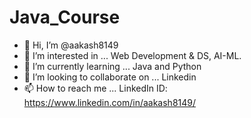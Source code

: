# Java_Course

- 👋 Hi, I’m @aakash8149
- 👀 I’m interested in ... Web Development & DS, AI-ML.
- 🌱 I’m currently learning ... Java and Python
- 💞️ I’m looking to collaborate on ... Linkedin
- 📫 How to reach me ... LinkedIn ID: https://www.linkedin.com/in/aakash8149/

<!---
aakash8149/aakash8149 is a ✨ special ✨ repository because its `README.md` (this file) appears on your GitHub profile.
You can click the Preview link to take a look at your changes.
--->
